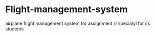 # Flight-management-system
airplane flight management system for assignment // specialyl for cs students
